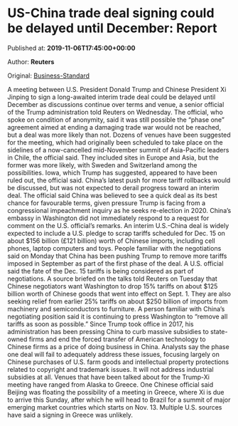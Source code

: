 
# US-China trade deal signing could be delayed until December: Report

Published at: **2019-11-06T17:45:00+00:00**

Author: **Reuters**

Original: [Business-Standard](https://www.business-standard.com/article/international/us-china-trade-deal-signing-could-be-delayed-until-december-report-119110601922_1.html)

A meeting between U.S. President Donald Trump and Chinese President Xi Jinping to sign a long-awaited interim trade deal could be delayed until December as discussions continue over terms and venue, a senior official of the Trump administration told Reuters on Wednesday.
The official, who spoke on condition of anonymity, said it was still possible the “phase one” agreement aimed at ending a damaging trade war would not be reached, but a deal was more likely than not.
Dozens of venues have been suggested for the meeting, which had originally been scheduled to take place on the sidelines of a now-cancelled mid-November summit of Asia-Pacific leaders in Chile, the official said.
They included sites in Europe and Asia, but the former was more likely, with Sweden and Switzerland among the possibilities. Iowa, which Trump has suggested, appeared to have been ruled out, the official said.
China’s latest push for more tariff rollbacks would be discussed, but was not expected to derail progress toward an interim deal.
The official said China was believed to see a quick deal as its best chance for favourable terms, given pressure Trump is facing from a congressional impeachment inquiry as he seeks re-election in 2020.
China’s embassy in Washington did not immediately respond to a request for comment on the U.S. official’s remarks.
An interim U.S.-China deal is widely expected to include a U.S. pledge to scrap tariffs scheduled for Dec. 15 on about $156 billion (£121 billion) worth of Chinese imports, including cell phones, laptop computers and toys.
People familiar with the negotiations said on Monday that China has been pushing Trump to remove more tariffs imposed in September as part of the first phase of the deal. A U.S. official said the fate of the Dec. 15 tariffs is being considered as part of negotiations.
A source briefed on the talks told Reuters on Tuesday that Chinese negotiators want Washington to drop 15% tariffs on about $125 billion worth of Chinese goods that went into effect on Sept. 1. They are also seeking relief from earlier 25% tariffs on about $250 billion of imports from machinery and semiconductors to furniture.
A person familiar with China’s negotiating position said it is continuing to press Washington to “remove all tariffs as soon as possible.”
Since Trump took office in 2017, his administration has been pressing China to curb massive subsidies to state-owned firms and end the forced transfer of American technology to Chinese firms as a price of doing business in China.
Analysts say the phase one deal will fail to adequately address these issues, focusing largely on Chinese purchases of U.S. farm goods and intellectual property protections related to copyright and trademark issues. It will not address industrial subsidies at all.
Venues that have been talked about for the Trump-Xi meeting have ranged from Alaska to Greece.
One Chinese official said Beijing was floating the possibility of a meeting in Greece, where Xi is due to arrive this Sunday, after which he will head to Brazil for a summit of major emerging market countries which starts on Nov. 13.
Multiple U.S. sources have said a signing in Greece was unlikely.

